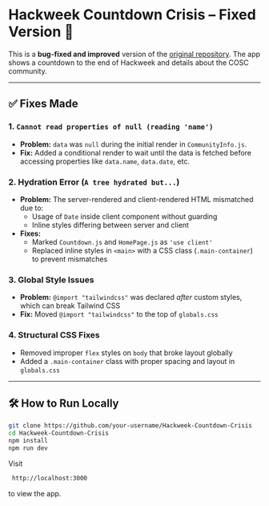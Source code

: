 # Hackweek Countdown Crisis – Fixed Version 🚀

This is a **bug-fixed and improved** version of the [original repository](https://github.com/cbitosc/Hackweek-Countdown-Crisis). The app shows a countdown to the end of Hackweek and details about the COSC community.

---

## ✅ Fixes Made

### 1. `Cannot read properties of null (reading 'name')`
- **Problem:** `data` was `null` during the initial render in `CommunityInfo.js`.
- **Fix:** Added a conditional render to wait until the data is fetched before accessing properties like `data.name`, `data.date`, etc.

### 2. **Hydration Error** (`A tree hydrated but...`)
- **Problem:** The server-rendered and client-rendered HTML mismatched due to:
  - Usage of `Date` inside client component without guarding
  - Inline styles differing between server and client
- **Fixes:**
  - Marked `Countdown.js` and `HomePage.js` as `'use client'`
  - Replaced inline styles in `<main>` with a CSS class (`.main-container`) to prevent mismatches

### 3. **Global Style Issues**
- **Problem:** `@import "tailwindcss"` was declared *after* custom styles, which can break Tailwind CSS
- **Fix:** Moved `@import "tailwindcss"` to the top of `globals.css`

### 4. **Structural CSS Fixes**
- Removed improper `flex` styles on `body` that broke layout globally
- Added a `.main-container` class with proper spacing and layout in `globals.css`

---

## 🛠 How to Run Locally

```bash
git clone https://github.com/your-username/Hackweek-Countdown-Crisis
cd Hackweek-Countdown-Crisis
npm install
npm run dev
```

Visit
```bash
 http://localhost:3000 
``` 
to view the app.